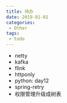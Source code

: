 ```yaml
---
title: 待办
date: 2019-01-01
categories: 
 - Other
tags: 
 - todo
---
```


- netty
- kafka
- flink
- httponly
- python: day12
- spring-retry
- 权限管理升级成树表